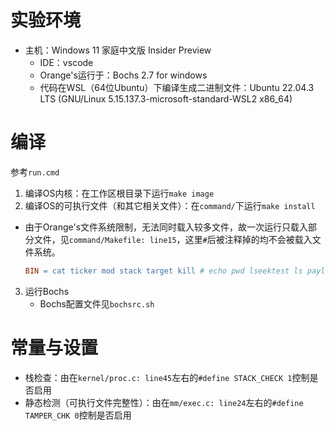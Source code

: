 # 实验环境
- 主机：Windows 11 家庭中文版 Insider Preview
  - IDE：vscode
  - Orange's运行于：Bochs 2.7 for windows
  - 代码在WSL（64位Ubuntu）下编译生成二进制文件：Ubuntu 22.04.3 LTS (GNU/Linux 5.15.137.3-microsoft-standard-WSL2 x86_64)

# 编译
参考`run.cmd`
1. 编译OS内核：在工作区根目录下运行`make image`
2. 编译OS的可执行文件（和其它相关文件）：在`command/`下运行`make install`
  - 由于Orange's文件系统限制，无法同时载入较多文件，故一次运行只载入部分文件，见`command/Makefile: line15`，这里`#`后被注释掉的均不会被载入文件系统。
    ```makefile
    BIN = cat ticker mod stack target kill # echo pwd lseektest ls payload  
    ```
3. 运行Bochs
   - Bochs配置文件见`bochsrc.sh`

# 常量与设置
- 栈检查：由在`kernel/proc.c: line45`左右的`#define STACK_CHECK 1`控制是否启用
- 静态检测（可执行文件完整性）：由在`mm/exec.c: line24`左右的`#define TAMPER_CHK 0`控制是否启用